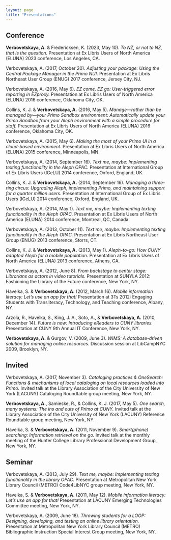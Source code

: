 ```yaml
---
layout: page
title: "Presentations"
---
```


## Conference

**Verbovetskaya, A.** & Fredericksen, K. (2023, May 10). *To NZ, or not to NZ, that is the question.* Presentation at Ex Libris Users of North America (ELUNA) 2023 conference, Los Angeles, CA.

Verbovetskaya, A. (2017, October 20). *Adjusting your package: Using the Central Package Manager in the Primo NUI.* Presentation at Ex Libris Northeast User Group (ENUG) 2017 conference, Jersey City, NJ.

Verbovetskaya, A. (2016, May 6). *EZ come, EZ go: User-triggered error reporting in EZproxy.* Presentation at Ex Libris Users of North America (ELUNA) 2016 conference, Oklahoma City, OK.

Collins, K. J. & **Verbovetskaya, A.** (2016, May 5). *Manage—rather than be managed by—your Primo Sandbox environment: Automatically update your Primo Sandbox from your Aleph environment with a simple procedure for staff.* Presentation at Ex Libris Users of North America (ELUNA) 2016 conference, Oklahoma City, OK.

Verbovetskaya, A. (2015, May 6). *Making the most of your Primo UI in a cloud-based environment.* Presentation at Ex Libris Users of North America (ELUNA) 2015 conference, Minneapolis, MN.

Verbovetskaya, A. (2014, September 16). *Text me, maybe: Implementing texting functionality in the Aleph OPAC.* Presentation at International Group of Ex Libris Users (IGeLU) 2014 conference, Oxford, England, UK.

Collins, K. J. & **Verbovetskaya, A.** (2014, September 16). *Managing a three-ring circus: Upgrading Aleph, implementing Primo, and maintaining support for a quarter million users.* Presentation at International Group of Ex Libris Users (IGeLU) 2014 conference, Oxford, England, UK.

Verbovetskaya, A. (2014, May 1). *Text me, maybe: Implementing texting functionality in the Aleph OPAC.* Presentation at Ex Libris Users of North America (ELUNA) 2014 conference, Montreal, QC, Canada.

Verbovetskaya, A. (2013, October 11). *Text me, maybe: Implementing texting functionality in the Aleph OPAC.* Presentation at Ex Libris Northeast User Group (ENUG) 2013 conference, Storrs, CT.

Collins, K. J. & **Verbovetskaya, A.** (2013, May 1). *Aleph-to-go: How CUNY adapted Aleph for a mobile population.* Presentation at Ex Libris Users of North America (ELUNA) 2013 conference, Athens, GA.

Verbovetskaya, A. (2012, June 8). *From backstage to center stage: Librarians as actors in video tutorials.* Presentation at SUNYLA 2012: Fashioning the Library of the Future conference, New York, NY.

Havelka, S. & **Verbovetskaya, A.** (2012, March 16). *Mobile information literacy: Let’s use an app for that!* Presentation at 3Ts 2012: Engaging Students with Transliteracy, Technology, and Teaching conference, Albany, NY.

Arzola, R., Havelka, S., King, J. A., Soto, A., & **Verbovetskaya, A.** (2010, December 14). *Future is now: Introducing eReaders to CUNY libraries.* Presentation at CUNY 9th Annual IT Conference, New York, NY.

**Verbovetskaya, A.** & Gurgov, V. (2009, June 3). *WIMS: A database-driven solution for managing online resources.* Discussion session at LibCampNYC 2009, Brooklyn, NY.

## Invited

Verbovetskaya, A. (2017, November 3). *Cataloging practices & OneSearch: Functions & mechanisms of local cataloging on local resources loaded into Primo.* Invited talk at the Library Association of the City University of New York (LACUNY) Cataloging Roundtable group meeting, New York, NY.

**Verbovetskaya, A.**, Samieske, R., & Collins, K. J. (2017, May 5). *One search, many systems: The ins and outs of Primo at CUNY.* Invited talk at the Library Association of the City University of New York (LACUNY) Reference Roundtable group meeting, New York, NY.

Havelka, S. & **Verbovetskaya, A.** (2011, November 9). *Smart(phone) searching: Information retrieval on the go.* Invited talk at the monthly meeting of the Hunter College Library Professional Development Group, New York, NY.

## Seminar

Verbovetskaya, A. (2013, July 29). *Text me, maybe: Implementing texting functionality in the library OPAC.* Presentation at Metropolitan New York Library Council (METRO) Code4LibNYC group meeting, New York, NY.

Havelka, S. & **Verbovetskaya, A.** (2011, May 12). *Mobile information literacy: Let’s use an app for that!* Presentation at LACUNY Emerging Technologies Committee meeting, New York, NY.

Verbovetskaya, A. (2009, June 18). *Throwing students for a LOOP: Designing, developing, and testing an online library orientation.* Presentation at Metropolitan New York Library Council (METRO) Bibliographic Instruction Special Interest Group meeting, New York, NY.

